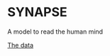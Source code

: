 # SYNAPSE
A model to read the human mind

[The data](https://drive.google.com/drive/folders/1WBd415TFw052SY6T1isyMZ8byNnEoKMG?usp=drive_link) 

